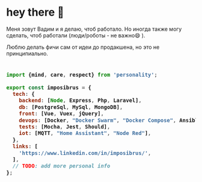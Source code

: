 # hey there 👋

Меня зовут Вадим и я делаю, чтоб работало. Но иногда также могу сделать, чтоб работали (люди/роботы - не важно😄 ).

Люблю делать фичи сам от идеи до продакшена, но это не принципиально.

<h3>
  
```javascript
 
import {mind, care, respect} from 'personality';

export const imposibrus = {
  tech: {
    backend: [Node, Express, Php, Laravel],
    db: [PostgreSql, MySql, MongoDB],
    front: [Vue, Vuex, jQuery],
    devops: [Docker, "Docker Swarm", "Docker Compose", Ansible],
    tests: [Mocha, Jest, Should],
    iot: [MQTT, "Home Assistant", "Node Red"],
  },
  links: [
    'https://www.linkedin.com/in/imposibrus/',
  ],
  // TODO: add more personal info
};
 
```
  
</h3>
